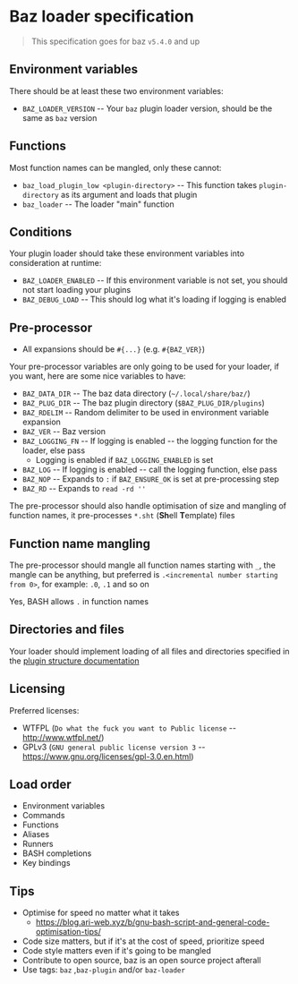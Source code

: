 # Baz loader specification

> This specification goes for baz `v5.4.0` and up

## Environment variables

There should be at least these two environment variables:

-   `BAZ_LOADER_VERSION` -- Your `baz` plugin loader version, should be the same as `baz` version

## Functions

Most function names can be mangled, only these cannot:

-   `baz_load_plugin_low <plugin-directory>` -- This function takes `plugin-directory` as its argument and loads that plugin
-   `baz_loader` -- The loader "main" function

## Conditions

Your plugin loader should take these environment variables into consideration at runtime:

-   `BAZ_LOADER_ENABLED` -- If this environment variable is not set, you should not start loading your plugins
-   `BAZ_DEBUG_LOAD` -- This should log what it's loading if logging is enabled

## Pre-processor

-   All expansions should be `#{...}` (e.g. `#{BAZ_VER}`)

Your pre-processor variables are only going to be used
for your loader, if you want, here are some nice variables to have:

-   `BAZ_DATA_DIR` -- The baz data directory (`~/.local/share/baz/`)
-   `BAZ_PLUG_DIR` -- The baz plugin directory (`$BAZ_PLUG_DIR/plugins`)
-   `BAZ_RDELIM` -- Random delimiter to be used in environment variable expansion
-   `BAZ_VER` -- Baz version
-   `BAZ_LOGGING_FN` -- If logging is enabled -- the logging function for the loader, else pass
    -   Logging is enabled if `BAZ_LOGGING_ENABLED` is set
-   `BAZ_LOG` -- If logging is enabled -- call the logging function, else pass
-   `BAZ_NOP` -- Expands to `:` if `BAZ_ENSURE_OK` is set at pre-processing step
-   `BAZ_RD` -- Expands to `read -rd ''`

The pre-processor should also handle optimisation of size and mangling of function names,
it pre-processes `*.sht` (**Sh**ell **T**emplate) files

## Function name mangling

The pre-processor should mangle all function names starting with `_`,
the mangle can be anything, but preferred is `.<incremental number starting from 0>`,
for example: `.0`, `.1` and so on

Yes, BASH allows `.` in function names

## Directories and files

Your loader should implement loading of all files and directories
specified in the [plugin structure documentation](/doc/PLUGIN_FOLDER_STRUCTURE.md)

## Licensing

Preferred licenses:

-   WTFPL (`Do what the fuck you want to Public license` -- <http://www.wtfpl.net/>)
-   GPLv3 (`GNU general public license version 3` -- <https://www.gnu.org/licenses/gpl-3.0.en.html>)

## Load order

-   Environment variables
-   Commands
-   Functions
-   Aliases
-   Runners
-   BASH completions
-   Key bindings

## Tips

-   Optimise for speed no matter what it takes
    -   <https://blog.ari-web.xyz/b/gnu-bash-script-and-general-code-optimisation-tips/>
-   Code size matters, but if it's at the cost of speed, prioritize speed
-   Code style matters even if it's going to be mangled
-   Contribute to open source, baz is an open source project afterall
-   Use tags: `baz` ,`baz-plugin` and/or `baz-loader`
